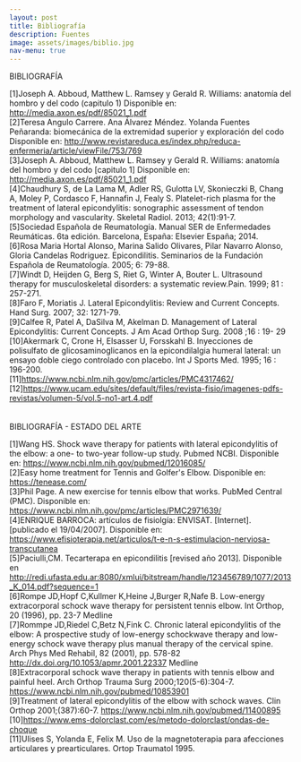 ```yaml
---
layout: post
title: Bibliografía
description: Fuentes
image: assets/images/biblio.jpg
nav-menu: true
---
```


BIBLIOGRAFÍA

[1]Joseph A. Abboud, Matthew L. Ramsey y Gerald R. Williams: anatomía del hombro y del codo
(capitulo 1) Disponible en: http://media.axon.es/pdf/85021_1.pdf<br>
[2]Teresa Angulo Carrere. Ana Álvarez Méndez. Yolanda Fuentes Peñaranda: biomecánica de la extremidad superior y exploración del codo Disponible en: http://www.revistareduca.es/index.php/reduca-enfermeria/article/viewFile/753/769<br>
[3]Joseph A. Abboud, Matthew L. Ramsey y Gerald R. Williams: anatomía del hombro y del codo [capitulo 1] Disponible en: http://media.axon.es/pdf/85021_1.pdf<br>
[4]Chaudhury S, de La Lama M, Adler RS, Gulotta LV, Skonieczki B, Chang A, Moley P, Cordasco F, Hannafin J, Fealy S. Platelet-rich plasma for the treatment of lateral epicondylitis: sonographic assessment of tendon morphology and vascularity. Skeletal Radiol. 2013; 42(1):91-7.<br>
[5]Sociedad Española de Reumatología. Manual SER de Enfermedades Reumáticas. 6ta edición. Barcelona, España: Elsevier España; 2014.<br>
[6]Rosa Maria Hortal Alonso, Marina Salido Olivares, Pilar Navarro Alonso, Gloria Candelas Rodriguez. Epicondilitis. Seminarios de la Fundación Española de Reumatología. 2005; 6: 79-88.<br>
[7]Windt D, Heijden G, Berg S, Riet G, Winter A, Bouter L. Ultrasound therapy for musculoskeletal disorders: a systematic review.Pain. 1999; 81 : 257-271.<br>
[8]Faro F, Moriatis J. Lateral Epicondylitis: Review and Current Concepts. Hand Surg. 2007; 32: 1271-79.<br>
[9]Calfee R, Patel A, DaSilva M, Akelman D. Management of Lateral Epicondylitis: Current Concepts. J Am Acad Orthop Surg. 2008 ;16 : 19- 29<br>
[10]Akermark C, Crone H, Elsasser U, Forsskahl B. Inyecciones de polisulfato de glicosaminoglicanos en la epicondilalgia humeral lateral: un ensayo doble ciego controlado con placebo. Int J Sports Med. 1995; 16 : 196-200. <br>
[11]https://www.ncbi.nlm.nih.gov/pmc/articles/PMC4317462/<br>
[12]https://www.ucam.edu/sites/default/files/revista-fisio/imagenes-pdfs-revistas/volumen-5/vol.5-no1-art.4.pdf<br>
<br><br>
BIBLIOGRAFÍA - ESTADO DEL ARTE<br>

[1]Wang HS. Shock wave therapy for patients with lateral epicondylitis of the elbow: a one- to two-year follow-up study. Pubmed NCBI. Disponible en: https://www.ncbi.nlm.nih.gov/pubmed/12016085/<br>
[2]Easy home treatment for Tennis and Golfer's Elbow. Disponible en: https://tenease.com/<br>
[3]Phil Page. A new exercise for tennis elbow that works. PubMed Central (PMC). Disponible en: https://www.ncbi.nlm.nih.gov/pmc/articles/PMC2971639/ <br>
[4]ENRIQUE BARROCA: artículos de fisiolgía: ENVISAT. [Internet]. [publicado el 19/04/2007]. Disponible en: https://www.efisioterapia.net/articulos/t-e-n-s-estimulacion-nerviosa-transcutanea<br>
[5]Paciulli,CM. Tecarterapa en epicondilitis [revised año 2013]. Disponible en http://redi.ufasta.edu.ar:8080/xmlui/bitstream/handle/123456789/1077/2013_K_014.pdf?sequence=1<br>
[6]Rompe JD,Hopf C,Kullmer K,Heine J,Burger R,Nafe B.
Low-energy extracorporal schock wave therapy for persistent tennis elbow.
Int Orthop, 20 (1996), pp. 23-7
Medline
<br>
[7]Rommpe JD,Riedel C,Betz N,Fink C.
Chronic lateral epicondylitis of the elbow: A prospective study of low-energy schockwave therapy and low-energy schock wave therapy plus manual therapy of the cervical spine.
Arch Phys Med Rehabil, 82 (2001), pp. 578-82 http://dx.doi.org/10.1053/apmr.2001.22337
Medline
<br>
[8]Extracorporal schock wave therapy in patients with tennis elbow and painful heel. Arch Orthop Trauma Surg 2000;120(5-6):304-7.
https://www.ncbi.nlm.nih.gov/pubmed/10853901
<br>
[9]Treatment of lateral epicondylitis of the elbow with schock waves. Clin Orthop 2001;(387):60-7.
https://www.ncbi.nlm.nih.gov/pubmed/11400895<br>
[10]https://www.ems-dolorclast.com/es/metodo-dolorclast/ondas-de-choque <br>
[11]Ulises S, Yolanda E, Felix M. Uso de la magnetoterapia para afecciones articulares y prearticulares. Ortop Traumatol 1995. 








